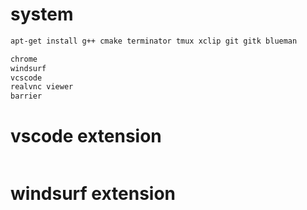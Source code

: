 # system
```bash
apt-get install g++ cmake terminator tmux xclip git gitk blueman
```

```bash
chrome
windsurf
vcscode
realvnc viewer
barrier
```

# vscode extension
```bash
```
# windsurf extension
```bash
```
